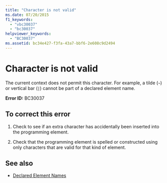 ```yaml
---
title: "Character is not valid"
ms.date: 07/20/2015
f1_keywords: 
  - "vbc30037"
  - "bc30037"
helpviewer_keywords: 
  - "BC30037"
ms.assetid: bc34e427-f3fa-43a7-bbf6-2e608c9d2494
---
```

# Character is not valid
The current context does not permit this character. For example, a tilde (`~`) or vertical bar (`|`) cannot be part of a declared element name.  
  
 **Error ID:** BC30037  
  
## To correct this error  
  
1.  Check to see if an extra character has accidentally been inserted into the programming element.  
  
2.  Check that the programming element is spelled or constructed using only characters that are valid for that kind of element.  
  
## See also

- [Declared Element Names](../../visual-basic/programming-guide/language-features/declared-elements/declared-element-names.md)
